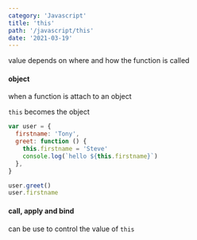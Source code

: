 ```yaml
---
category: 'Javascript'
title: 'this'
path: '/javascript/this'
date: '2021-03-19'
---
```


value depends on where and how the function is called

#### object

when a function is attach to an object

`this` becomes the object

```javascript
var user = {
  firstname: 'Tony',
  greet: function () {
    this.firstname = 'Steve'
    console.log(`hello ${this.firstname}`)
  },
}

user.greet()
user.firstname
```

#### call, apply and bind

can be use to control the value of `this`
